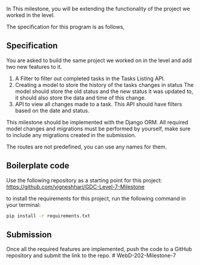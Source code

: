 In This milestone, you will be extending the functionality of the project we worked in the level.

The specification for this program is as follows,

## Specification

You are asked to build the same project we worked on in the level and add two new features to it.

1) A Filter to filter out completed tasks in the Tasks Listing API.
2) Creating a model to store the history of the tasks changes in status
    The model should store the old status and the new status it was updated to, it should also store the data and time of this change.
3) API to view all changes made to a task. This API should have filters based on the date and status.


This milestone should be implemented with the Django ORM. All required model changes and migrations must be performed by yourself, make sure to include any migrations created in the submission.

The routes are not predefined, you can use any names for them.

## Boilerplate code

Use the following repository as a starting point for this project: https://github.com/vigneshhari/GDC-Level-7-Milestone

to install the requirements for this project, run the following command in your terminal:

```bash
pip install -r requirements.txt
```

## Submission

Once all the required features are implemented, push the code to a GitHub repository and submit the link to the repo.
#   W e b D - 2 0 2 - M i l e s t o n e - 7  
 